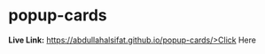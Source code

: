 # popup-cards
<b>Live Link:</b> <a href="">https://abdullahalsifat.github.io/popup-cards/>Click Here</a>
